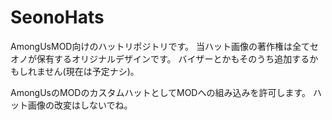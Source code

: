 # SeonoHats
AmongUsMOD向けのハットリポジトリです。
当ハット画像の著作権は全てセオノが保有するオリジナルデザインです。
バイザーとかもそのうち追加するかもしれません(現在は予定ナシ)。

AmongUsのMODのカスタムハットとしてMODへの組み込みを許可します。
ハット画像の改変はしないでね。
